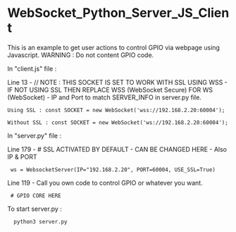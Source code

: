 # WebSocket_Python_Server_JS_Client
This is an example to get user actions to control GPIO via webpage using Javascript.
WARNING : Do not content GPIO code.

In "client.js" file : 

Line 13 - // NOTE : THIS SOCKET IS SET TO WORK WITH SSL USING WSS - IF NOT USING SSL THEN REPLACE WSS (WebSocket Secure) FOR WS (WebSocket) - IP and Port to match SERVER_INFO in server.py file.

    Using SSL : const SOCKET = new WebSocket('wss://192.168.2.20:60004');
    
    Without SSL : const SOCKET = new WebSocket('ws://192.168.2.20:60004');
    
    
In "server.py" file :

Line 179 - # SSL ACTIVATED BY DEFAULT - CAN BE CHANGED HERE - Also IP & PORT

     ws = WebsocketServer(IP="192.168.2.20", PORT=60004, USE_SSL=True) 

Line 119 - Call you own code to control GPIO or whatever you want.

     # GPIO CORE HERE

To start server.py :

      python3 server.py
